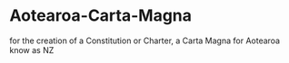 Aotearoa-Carta-Magna
====================

for the creation of a Constitution or Charter, a Carta Magna for Aotearoa know as NZ